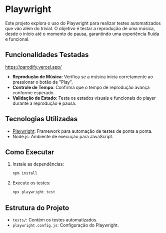 # Playwright 

Este projeto explora o uso do Playwright para realizar testes automatizados que vão além do trivial. O objetivo é testar a reprodução de uma música, desde o início até o momento de pausa, garantindo uma experiência fluida e funcional.

## Funcionalidades Testadas

https://parodify.vercel.app/

- **Reprodução de Música**: Verifica se a música inicia corretamente ao pressionar o botão de "Play".
- **Controle de Tempo**: Confirma que o tempo de reprodução avança conforme esperado.
- **Validação de Estado**: Testa os estados visuais e funcionais do player durante a reprodução e pausa.

## Tecnologias Utilizadas

- [Playwright](https://playwright.dev): Framework para automação de testes de ponta a ponta.
- Node.js: Ambiente de execução para JavaScript.

## Como Executar

1. Instale as dependências:
    ```bash
    npm install
    ```

2. Execute os testes:
    ```bash
    npx playwright test
    ```

## Estrutura do Projeto

- `tests/`: Contém os testes automatizados.
- `playwright.config.js`: Configuração do Playwright.
